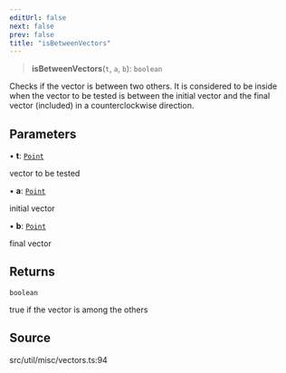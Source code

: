 ```yaml
---
editUrl: false
next: false
prev: false
title: "isBetweenVectors"
---
```


> **isBetweenVectors**(`t`, `a`, `b`): `boolean`

Checks if the vector is between two others. It is considered
to be inside when the vector to be tested is between the
initial vector and the final vector (included) in a counterclockwise direction.

## Parameters

• **t**: [`Point`](../../../classes/Point.md)

vector to be tested

• **a**: [`Point`](../../../classes/Point.md)

initial vector

• **b**: [`Point`](../../../classes/Point.md)

final vector

## Returns

`boolean`

true if the vector is among the others

## Source

src/util/misc/vectors.ts:94
